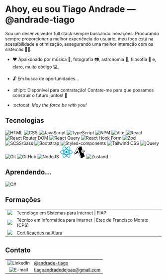 # Ahoy, eu sou Tiago Andrade — @andrade-tiago

Sou um desenvolvedor full stack sempre buscando inovações. Procurando sempre proporcionar a melhor experiência do usuário, meu foco está na acessibilidade e otimização, assegurando uma melhor interação com os sistemas :rocket::sparkles:.

- :heart: Apaixonado por música :musical_keyboard:, fotografia :camera:, astronomia :telescope:, filosofia :thought_balloon: e, claro, muito código :computer:.

- :unlock: Em busca de oportunidades...

- :shipit: Disponível para contratação! Contate-me para que possamos construir o futuro juntos! :dart:

- :octocat: _May the force be with you!_

## Tecnologias
<div>
  <img height="40px" alt="HTML" title="HTML" src="https://upload.wikimedia.org/wikipedia/commons/thumb/3/38/HTML5_Badge.svg/2048px-HTML5_Badge.svg.png" />
  <img height="40px" alt="CSS" title="CSS" src="https://upload.wikimedia.org/wikipedia/commons/thumb/6/62/CSS3_logo.svg/2048px-CSS3_logo.svg.png" />
  <img height="40px" alt="JavaScript" title="JavaScript" src="https://raw.githubusercontent.com/marwin1991/profile-technology-icons/refs/heads/main/icons/javascript.png" />
  <img height="40px" alt="TypeScript" title="TypeScript" src="https://upload.wikimedia.org/wikipedia/commons/thumb/4/4c/Typescript_logo_2020.svg/1024px-Typescript_logo_2020.svg.png" />
  <img height="40px" alt="NPM" title="NPM" src="https://raw.githubusercontent.com/marwin1991/profile-technology-icons/refs/heads/main/icons/npm.png" />
  <img height="40px" alt="Vite" title="Vite" src="https://raw.githubusercontent.com/marwin1991/profile-technology-icons/refs/heads/main/icons/vite.png" />
	<img height="40px" alt="React" title="React" src="https://raw.githubusercontent.com/marwin1991/profile-technology-icons/refs/heads/main/icons/react.png" />
	<img height="40px" alt="React Router DOM" title="React Router DOM" src="https://www.svgrepo.com/show/354262/react-router.svg" />
	<img height="40px" alt="React Query" title="React Query" src="https://raw.githubusercontent.com/marwin1991/profile-technology-icons/refs/heads/main/icons/react_query.png" />
	<img height="40px" alt="React Hook Form" title="React Hook Form" src="https://react-hook-form.com/images/logo/react-hook-form-logo-only.png" />
	<img height="40px" alt="Zod" title="Zod" src="https://zod.dev/logo/logo-glow.png" />
	<img height="40px" alt="SCSS/Sass" title="SCSS/Sass" src="https://raw.githubusercontent.com/marwin1991/profile-technology-icons/refs/heads/main/icons/sass.png" />
	<img height="40px" alt="Bootstrap" title="Bootstrap" src="https://upload.wikimedia.org/wikipedia/commons/thumb/b/b2/Bootstrap_logo.svg/1280px-Bootstrap_logo.svg.png" />
	<img height="40px" alt="Styled-components" title="Styled-components" src="https://raw.githubusercontent.com/marwin1991/profile-technology-icons/refs/heads/main/icons/styled-components.png" />
	<img height="40px" alt="Tailwind CSS" title="Tailwind CSS" src="https://raw.githubusercontent.com/marwin1991/profile-technology-icons/refs/heads/main/icons/tailwind_css.png" />
	<img height="40px" alt="jQuery" title="jQuery" src="https://cdn.iconscout.com/icon/free/png-256/free-jquery-8-1175153.png" />
	<img height="40px" alt="Git" title="Git" src="https://upload.wikimedia.org/wikipedia/commons/thumb/3/3f/Git_icon.svg/2048px-Git_icon.svg.png" />
	<img height="40px" alt="GitHub" title="GitHub" src="https://static-00.iconduck.com/assets.00/github-icon-512x500-5s4lrnpv.png" />
	<img height="40px" alt="NodeJS" title="NodeJS" src="https://www.myqnap.org/wp-content/uploads/nodejs-logo.gif" />
	<img height="40px" alt="React Native" title="React Native" src="./img/tech/react-native.webp" />
	<img height="40px" alt="Expo Router" title="Expo Router" src="./img/tech/expo.svg" />
	<img height="40px" alt="Zustand" title="Zustand" src="https://user-images.githubusercontent.com/958486/218346783-72be5ae3-b953-4dd7-b239-788a882fdad6.svg" />
</div>

## Aprendendo...

<div>
	<img height="40px" alt="C#" title="C#" src="https://upload.wikimedia.org/wikipedia/commons/thumb/b/bd/Logo_C_sharp.svg/1820px-Logo_C_sharp.svg.png" />
</div>

## Formações

<table>
	<tr>
		<td align="center">
			<img height="40px" src="https://play-lh.googleusercontent.com/S70rI7VrwLic7_p-ax7iAOOopQhcPCzmqyLe5RLJmApTpkgTRaCwWsTNN1Uv1t_t3Pp5=w240-h480-rw" />
		</td>
		<td>
			Tecnólogo em Sistemas para Internet | FIAP
		</td>
	</tr>
	<tr>
		<td align="center">
			<img height="40px" src="https://bkpsitecpsnew.blob.core.windows.net/uploadsitecps/sites/101/2021/02/Logo.png" />
		</td>
		<td>
			Técnico em Informática para Internet | Etec de Francisco Morato (CPS)
		</td>
	</tr>
	<tr>
		<td align="center">
			<img height="40px" src="https://encrypted-tbn0.gstatic.com/images?q=tbn:ANd9GcTZHHD0ufmK1WAiwukpR-AztrqG7AFZwJ2g_A&s" />
		</td>
		<td>
			<a href="https://encrypted-tbn0.gstatic.com/images?q=tbn:ANd9GcTZHHD0ufmK1WAiwukpR-AztrqG7AFZwJ2g_A&s">Certificações na Alura</a>
		</td>
	</tr>
</table>

## Contato

<table>
	<tr>
		<td align="center">
			<img height="30px" alt="LinkedIn" title="LinkedIn" src="https://logopng.com.br/logos/linkedin-83.png" />
		</td>
		<td>
			<a href="https://www.linkedin.com/in/andrade-tiago" target="_blank">
				@andrade-tiago
			</a>
		</td>
	</tr>
	<tr>
		<td align="center">
			<img height="30px" alt="E-mail" title="E-mail" src="https://upload.wikimedia.org/wikipedia/commons/thumb/7/7e/Gmail_icon_%282020%29.svg/2560px-Gmail_icon_%282020%29.svg.png" />
		</td>
		<td>
			<a href="mailto:tiagoandradedejoao@gmail.com" target="_blank">
				tiagoandradedejoao@gmail.com
			</a>
		</td>
	</tr>
</table>
